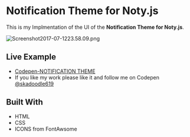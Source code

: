# Notification Theme for Noty.js

 This is my Implmentation of the UI of the **Notification Theme for Noty.js**.

![Screenshot2017-07-1223.58.09.png](http://i.imgrpost.com/imgr/2017/07/12/Screenshot2017-07-1223.58.09.png)

## Live Example

* [Codepen-NOTIFICATION THEME](https://codepen.io/skadoodle619/full/qrvozw)
* If you like my work please like it and follow me on Codepen [@skadoodle619](https://codepen.io/skadoodle619/)

## Built With

* HTML
* CSS
* ICONS from FontAwsome

